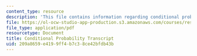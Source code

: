 ```yaml
---
content_type: resource
description: 'This file contains information regarding conditional probability transcript. '
file: https://ol-ocw-studio-app-production.s3.amazonaws.com/courses/res-tll-004-stem-concept-videos-fall-2013/209a8659e4199ff4b7c38ce42bfdb43b_MITRES_TLL-004F13_CondPr.pdf
file_type: application/pdf
resourcetype: Document
title: Conditional Probability Transcript
uid: 209a8659-e419-9ff4-b7c3-8ce42bfdb43b
---
```

